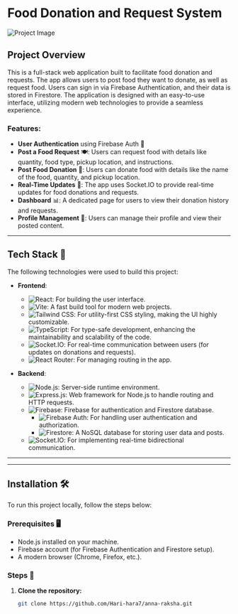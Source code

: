 # Food Donation and Request System

![Project Image](https://via.placeholder.com/800x300)  <!-- Replace with your actual project image URL -->

## Project Overview

This is a full-stack web application built to facilitate food donation and requests. The app allows users to post food they want to donate, as well as request food. Users can sign in via Firebase Authentication, and their data is stored in Firestore. The application is designed with an easy-to-use interface, utilizing modern web technologies to provide a seamless experience.

### Features:
- **User Authentication** using Firebase Auth 🛂
- **Post a Food Request** 🍽️: Users can request food with details like quantity, food type, pickup location, and instructions.
- **Post Food Donation** 🍔: Users can donate food with details like the name of the food, quantity, and pickup location.
- **Real-Time Updates** 📡: The app uses Socket.IO to provide real-time updates for food donations and requests.
- **Dashboard** 📊: A dedicated page for users to view their donation history and requests.
- **Profile Management** 👤: Users can manage their profile and view their posted content.

---

## Tech Stack 🚀

The following technologies were used to build this project:

- **Frontend**:
  - ![React](https://img.shields.io/badge/React-61DAFB?style=flat-square&logo=react&logoColor=black): For building the user interface.
  - ![Vite](https://img.shields.io/badge/Vite-4E8DFF?style=flat-square&logo=vite&logoColor=white): A fast build tool for modern web projects.
  - ![Tailwind CSS](https://img.shields.io/badge/Tailwind_CSS-06B6D4?style=flat-square&logo=tailwind-css&logoColor=white): For utility-first CSS styling, making the UI highly customizable.
  - ![TypeScript](https://img.shields.io/badge/TypeScript-007ACC?style=flat-square&logo=typescript&logoColor=white): For type-safe development, enhancing the maintainability and scalability of the code.
  - ![Socket.IO](https://img.shields.io/badge/Socket.IO-000000?style=flat-square&logo=socket.io&logoColor=white): For real-time communication between users (for updates on donations and requests).
  - ![React Router](https://img.shields.io/badge/React_Router-CA4245?style=flat-square&logo=react-router&logoColor=white): For managing routing in the app.

- **Backend**:
  - ![Node.js](https://img.shields.io/badge/Node.js-339933?style=flat-square&logo=node.js&logoColor=white): Server-side runtime environment.
  - ![Express.js](https://img.shields.io/badge/Express.js-000000?style=flat-square&logo=express&logoColor=white): Web framework for Node.js to handle routing and HTTP requests.
  - ![Firebase](https://img.shields.io/badge/Firebase-FFCA28?style=flat-square&logo=firebase&logoColor=black): Firebase for authentication and Firestore database.
    - ![Firebase Auth](https://img.shields.io/badge/Firebase_Auth-FFCA28?style=flat-square&logo=firebase&logoColor=black): For handling user authentication and authorization.
    - ![Firestore](https://img.shields.io/badge/Firestore-FFCA28?style=flat-square&logo=firebase&logoColor=black): A NoSQL database for storing user data and posts.
  - ![Socket.IO](https://img.shields.io/badge/Socket.IO-000000?style=flat-square&logo=socket.io&logoColor=white): For implementing real-time bidirectional communication.

---

---

## Installation 🛠️

To run this project locally, follow the steps below:

### Prerequisites 🖥️

- Node.js installed on your machine.
- Firebase account (for Firebase Authentication and Firestore setup).
- A modern browser (Chrome, Firefox, etc.).

### Steps 🔄

1. **Clone the repository:**

   ```bash
   git clone https://github.com/Hari-hara7/anna-raksha.git


